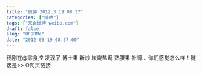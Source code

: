 ```yaml
---
title: "微博 2012.3.19 08:37"
categories: ["嘀咕"]
tags: ["来自微博 weibo.com"]
draft: false
slug: "0F9RMe"
date: "2012-03-19 08:37:00"
---
```


<p>我刚在@零食控 发现了  博士果 新炒 炭烧盐焗 熟腰果 补肾... 你们感觉怎么样！链接是>>  O网页链接 ​​​​</p>
